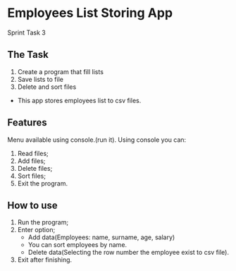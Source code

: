 # Employees List Storing App
Sprint Task 3
## The Task
1. Create a program that fill lists
2. Save lists to file
3. Delete and sort files
- This app stores employees list to csv files.
## Features
Menu available using console.(run it).
Using console you can:
1. Read files;
2. Add files;
3. Delete files;
4. Sort files;
5. Exit the program.
## How to use
1. Run the program;
2. Enter option;
   * Add data(Employees: name, surname, age, salary)
   * You can sort employees by name.
   * Delete data(Selecting the row number the employee exist to csv file).
3. Exit after finishing.

